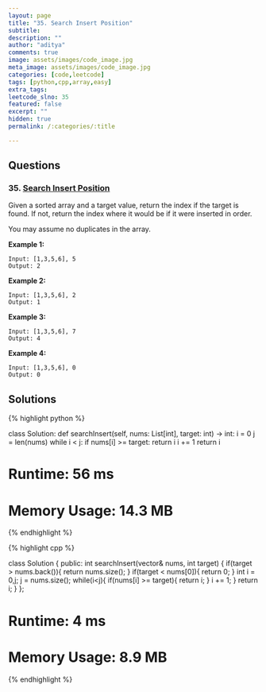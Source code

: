 ```yaml
---
layout: page
title: "35. Search Insert Position"
subtitle: 
description: ""
author: "aditya"
comments: true
image: assets/images/code_image.jpg
meta_image: assets/images/code_image.jpg
categories: [code,leetcode]
tags: [python,cpp,array,easy]
extra_tags: 
leetcode_slno: 35
featured: false
excerpt: ""
hidden: true
permalink: /:categories/:title

---
```


## Questions

### 35. [Search Insert Position](https://leetcode.com/problems/search-insert-position/)

Given a sorted array and a target value, return the index if the target is found. If not, return the index where it would be if it were inserted in order.

You may assume no duplicates in the array.

**Example 1:**

```
Input: [1,3,5,6], 5
Output: 2
```

**Example 2:**

```
Input: [1,3,5,6], 2
Output: 1
```

**Example 3:**

```
Input: [1,3,5,6], 7
Output: 4
```

**Example 4:**

```
Input: [1,3,5,6], 0
Output: 0
```

## Solutions

{% highlight python %}

class Solution:
    def searchInsert(self, nums: List[int], target: int) -> int:
        i = 0
        j = len(nums)
        while i < j:
            if nums[i] >= target:
                return i
            i += 1
        return i

# Runtime: 56 ms
# Memory Usage: 14.3 MB

{% endhighlight %}

{% highlight cpp %}

class Solution {
public:
    int searchInsert(vector<int>& nums, int target) {
        if(target > nums.back()){
            return nums.size();
        }
        if(target < nums[0]){
            return 0;
        }
        int i = 0,j;
        j = nums.size();
        while(i<j){
            if(nums[i] >= target){
                return i;
            }
            i += 1;
        }
        return i;
    }
};

# Runtime: 4 ms
# Memory Usage: 8.9 MB

{% endhighlight %}
